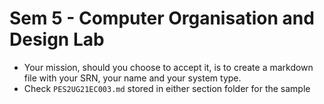 # Sem 5 - Computer Organisation and Design Lab

- Your mission, should you choose to accept it, is to create a markdown file with your SRN, your name and your system type.
- Check `PES2UG21EC003.md` stored in either section folder for the sample
